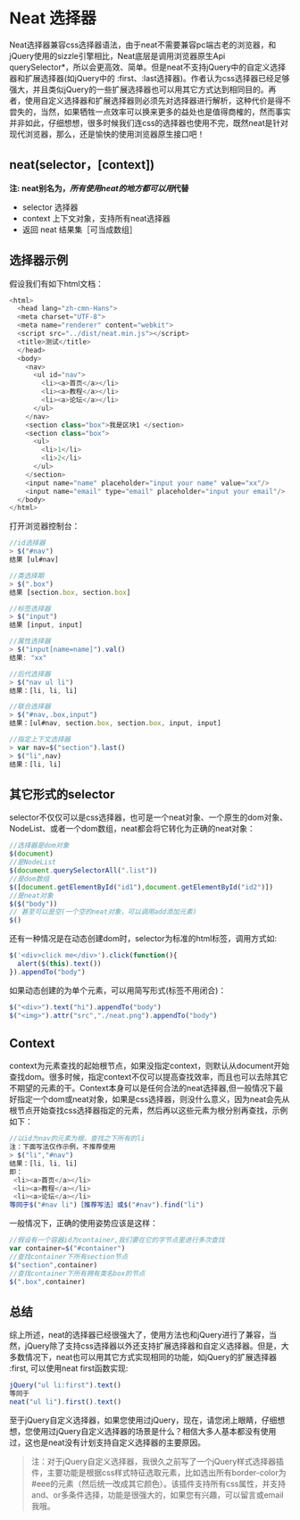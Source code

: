 # Neat 选择器
Neat选择器兼容css选择器语法，由于neat不需要兼容pc端古老的浏览器，和jQuery使用的sizzle引擎相比，Neat底层是调用浏览器原生Api querySelector*，所以会更高效、简单。但是neat不支持jQuery中的自定义选择器和扩展选择器(如jQuery中的 :first、:last选择器)。作者认为css选择器已经足够强大，并且类似jQuery的一些扩展选择器也可以用其它方式达到相同目的。再者，使用自定义选择器和扩展选择器则必须先对选择器进行解析，这种代价是得不尝失的，当然，如果牺牲一点效率可以换来更多的益处也是值得商榷的，然而事实并非如此，仔细想想，很多时候我们连css的选择器也使用不完，既然neat是针对现代浏览器，那么，还是愉快的使用浏览器原生接口吧！

## neat(selector，[context])
**注: neat别名为$，所有使用neat的地方都可以用$代替**
- selector 选择器
- context 上下文对象，支持所有neat选择器
- 返回 neat 结果集［可当成数组］

## 选择器示例
假设我们有如下html文档：

```javascript
<html>
  <head lang="zh-cmn-Hans">
  <meta charset="UTF-8">
  <meta name="renderer" content="webkit">
  <script src="../dist/neat.min.js"></script>
  <title>测试</title>
  </head>
  <body>
    <nav>
      <ul id="nav">
        <li><a>首页</a></li>
        <li><a>教程</a></li>
        <li><a>论坛</a></li>
      </ul>
    </nav>
    <section class="box">我是区块1 </section>
    <section class="box">
      <ul>
        <li>1</li>
        <li>2</li>
      </ul>
    </section>
    <input name="name" placeholder="input your name" value="xx"/>
    <input name="email" type="email" placeholder="input your email"/>
  </body>
</html>
```


打开浏览器控制台：

```javascript
//id选择器
> $("#nav")
结果 [ul#nav]

//类选择期
> $(".box")
结果 [section.box, section.box]

//标签选择器
> $("input")
结果 [input, input]

//属性选择器
> $("input[name=name]").val()
结果: "xx"

//后代选择器
> $("nav ul li")
结果：[li, li, li]

//联合选择器
> $("#nav,.box,input")
结果：[ul#nav, section.box, section.box, input, input]

//指定上下文选择器
> var nav=$("section").last()
> $("li",nav)
结果：[li, li]
```

## 其它形式的selector
selector不仅仅可以是css选择器，也可是一个neat对象、一个原生的dom对象、NodeList、或者一个dom数组，neat都会将它转化为正确的neat对象：

```javascript
//选择器是dom对象
$(document)
//是NodeList
$(document.querySelectorAll(".list"))
//是dom数组
$([document.getElementById("id1"),document.getElementById("id2")])
//是neat对象
$($("body"))
// 甚至可以是空(一个空的neat对象，可以调用add添加元素)
$()
```
还有一种情况是在动态创建dom时，selector为标准的html标签，调用方式如:
```javascript
$('<div>click me</div>').click(function(){
  alert($(this).text())
}).appendTo("body")
```
如果动态创建的为单个元素，可以用简写形式(标签不用闭合)：
```javascript
$("<div>").text("hi").appendTo("body")
$("<img>").attr("src","./neat.png").appendTo("body")
```
## Context
context为元素查找的起始根节点，如果没指定context，则默认从document开始查找dom。很多时候，指定context不仅可以提高查找效率，而且也可以去除其它不期望的元素的干。Context本身可以是任何合法的neat选择器,但一般情况下最好指定一个dom或neat对象，如果是css选择器，则没什么意义，因为neat会先从根节点开始查找css选择器指定的元素，然后再以这些元素为根分别再查找，示例如下：
```javascript
//以id为nav的元素为根，查找之下所有的li
注：下面写法仅作示例，不推荐使用
> $("li","#nav")
结果：[li, li, li]
即：
 <li><a>首页</a></li>
 <li><a>教程</a></li>
 <li><a>论坛</a></li>
等同于$("#nav li")［推荐写法］或$("#nav").find("li")
```
一般情况下，正确的使用姿势应该是这样：
```javascript
//假设有一个容器id为container,我们要在它的字节点里进行多次查找
var container=$("#container")
//查找container下所有section节点
$("section",container)
//查找container下所有拥有类名box的节点
$(".box",container)
```
## 总结
综上所述，neat的选择器已经很强大了，使用方法也和jQuery进行了兼容，当然，jQuery除了支持css选择器以外还支持扩展选择器和自定义选择器。但是，大多数情况下，neat也可以用其它方式实现相同的功能，如jQuery的扩展选择器 :first, 可以使用neat first函数实现:
```javascript
jQuery("ul li:first").text()
等同于
neat("ul li").first().text()
```
至于jQuery自定义选择器，如果您使用过jQuery，现在，请您闭上眼睛，仔细想想，您使用过jQuery自定义选择器的场景是什么？相信大多人基本都没有使用过，这也是neat没有计划支持自定义选择器的主要原因。
> 注：对于jQuery自定义选择器，我很久之前写了一个jQuery样式选择器插件，主要功能是根据css样式特征选取元素，比如选出所有border-color为#eee的元素（然后统一改成其它颜色）。该插件支持所有css属性，并支持and、or多条件选择，功能是很强大的，如果您有兴趣，可以留言或email我哦。




